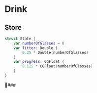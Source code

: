 # Drink
## Store
```swift
struct State {
	var numberOfGlasses = 0
	var litter: Double {
		0.25 * Double(numberOfGlasses)
	}
	var progress: CGFloat {
		0.125 * CGFloat(numberOfGlasses)
	}
}
```
### 